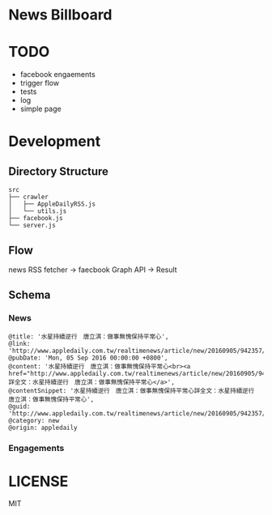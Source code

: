 # News Billboard

# TODO

* facebook engaements
* trigger flow
* tests
* log
* simple page

# Development

## Directory Structure

```
src
├── crawler               
│   ├── AppleDailyRSS.js
│   └── utils.js
├── facebook.js
└── server.js
```

## Flow

news RSS fetcher -> faecbook Graph API -> Result

## Schema

### News

```
@title: '水星持續逆行　唐立淇：做事無愧保持平常心',
@link: 'http://www.appledaily.com.tw/realtimenews/article/new/20160905/942357//',
@pubDate: 'Mon, 05 Sep 2016 00:00:00 +0800',
@content: '水星持續逆行　唐立淇：做事無愧保持平常心<br><a href="http://www.appledaily.com.tw/realtimenews/article/new/20160905/942357/">詳全文：水星持續逆行　唐立淇：做事無愧保持平常心</a>',
@contentSnippet: '水星持續逆行　唐立淇：做事無愧保持平常心詳全文：水星持續逆行　唐立淇：做事無愧保持平常心',
@guid: 'http://www.appledaily.com.tw/realtimenews/article/new/20160905/942357//'
@category: new
@origin: appledaily
```

### Engagements


# LICENSE

MIT
